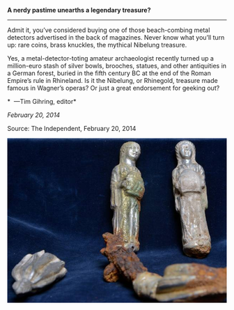 **A nerdy pastime unearths a legendary treasure?**

****

Admit it, you’ve considered buying one of those beach-combing metal detectors advertised in the back of magazines. Never know what you’ll turn up: rare coins, brass knuckles, the mythical Nibelung treasure. 

Yes, a metal-detector-toting amateur archaeologist recently turned up a million-euro stash of silver bowls, brooches, statues, and other antiquities in a German forest, buried in the fifth century BC at the end of the Roman Empire’s rule in Rhineland. Is it the Nibelung, or Rhinegold, treasure made famous in Wagner’s operas? Or just a great endorsement for geeking out?

*  —Tim Gihring, editor*

*February 20, 2014*

Source: The Independent, February 20, 2014

![](../images/14-02-20_76.73.78_treasureEDIT-1.jpg)
